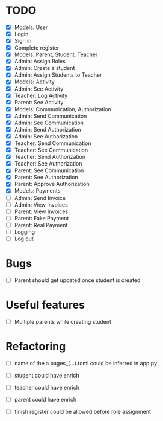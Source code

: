 # TODO
- [x] Models: User
- [x] Login
- [x] Sign in
- [x] Complete register
- [x] Models: Parent, Student, Teacher
- [x] Admin: Assign Roles
- [x] Admin: Create a student
- [x] Admin: Assign Students to Teacher
- [x] Models: Activity
- [x] Admin: See Activity
- [x] Teacher: Log Activity
- [x] Parent: See Activity
- [x] Models: Communication, Authorization
- [x] Admin: Send Communication
- [x] Admin: See Communication
- [x] Admin: Send Authorization
- [x] Admin: See Authorization
- [x] Teacher: Send Communication
- [x] Teacher: See Communication
- [x] Teacher: Send Authorization
- [x] Teacher: See Authorization
- [x] Parent: See Communication
- [x] Parent: See Authorization
- [x] Parent: Approve Authorization
- [x] Models: Payments
- [ ] Admin: Send Invoice
- [ ] Admin: View Invoices
- [ ] Parent: View Invoices
- [ ] Parent: Fake Payment
- [ ] Parent: Real Payment
- [ ] Logging
- [ ] Log out

# Bugs

- [ ] Parent should get updated once student is created


# Useful features

- [ ] Multiple parents while creating student

# Refactoring

- [ ] name of the a pages_(...).toml could be inferred in app.py
- [ ] student could have enrich
- [ ] teacher could have enrich
- [ ] parent could have enrich 
- [ ] finish register could be allowed before role assignment



